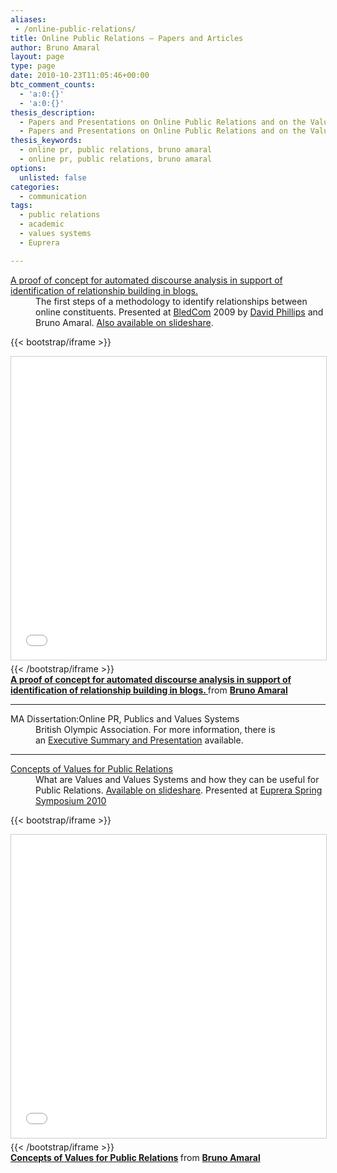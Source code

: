 ```yaml
---
aliases:
 - /online-public-relations/
title: Online Public Relations – Papers and Articles
author: Bruno Amaral
layout: page
type: page
date: 2010-10-23T11:05:46+00:00
btc_comment_counts:
  - 'a:0:{}'
  - 'a:0:{}'
thesis_description:
  - Papers and Presentations on Online Public Relations and on the Values Systems school of thought
  - Papers and Presentations on Online Public Relations and on the Values Systems school of thought
thesis_keywords:
  - online pr, public relations, bruno amaral
  - online pr, public relations, bruno amaral 
options:
  unlisted: false
categories:
  - communication
tags:
  - public relations
  - academic
  - values systems
  - Euprera

---
```

<dl class="">
  <dt>
    <a href="A-proof-of-concept-for-automated-discourse-analysis-in-support-of-identification-of-relationship-building-in-blogs.doc">A proof of concept for automated discourse analysis in support of identification of relationship building in blogs.</a>
  </dt>
  
  <dd>
    The first steps of a methodology to identify relationships between online constituents. Presented at <a href="https://www.bledcom.com/home/knowledge">BledCom</a> 2009 by <a href="https://leverwealth.blogspot.com/">David Phillips</a> and Bruno Amaral. <a href="https://www.slideshare.net/brunoamaral/a-proof-of-concept-for-automated-discourse-analysis-in-support-of-identification-of-relationship-building-in-blogs">Also available on slideshare</a>.
  </dd>

  {{< bootstrap/iframe >}}
  <iframe src="//www.slideshare.net/slideshow/embed_code/key/33zpoGP3byn6lG" width="595" height="485" frameborder="0" marginwidth="0" marginheight="0" scrolling="no" style="border:1px solid #CCC; border-width:1px; margin-bottom:5px; max-width: 100%;" allowfullscreen> </iframe>
  {{< /bootstrap/iframe >}}
  <div style="margin-bottom:5px"> <strong> <a href="//www.slideshare.net/brunoamaral/a-proof-of-concept-for-automated-discourse-analysis-in-support-of-identification-of-relationship-building-in-blogs" title="A proof of concept for automated discourse analysis in support of identification of relationship building in blogs. " target="_blank">A proof of concept for automated discourse analysis in support of identification of relationship building in blogs. </a> </strong> from <strong><a target="_blank" href="//www.slideshare.net/brunoamaral">Bruno Amaral</a></strong> </div>
  
  <hr />
  
  <dt>
    MA Dissertation:Online PR, Publics and Values Systems
  </dt>
  
  <dd>
    <This work focuses on What is Online Public Relations and how we can Identify Online Publics in Real Time. The second volume of the dissertation demonstrates the methodology to identify Publics around the website of the <a href="https://www.olympics.org.uk/">British Olympic Association</a>. For more information, there is an <a href="/values-systems/">Executive Summary and Presentation</a> available.
  </dd>
  
  <hr />
  
  <dt>
    <a href=values-for-PR-Final-Version.pdf">Concepts of Values for Public Relations</a>
  </dt>
  
  <dd>
    <a href=values-for-PR-Final-Version.pdf"></a>What are Values and Values Systems and how they can be useful for Public Relations. <a href="https://www.slideshare.net/brunoamaral/concepts-of-values-for-public-relations">Available on slideshare</a>. Presented at <a href="https://www.euprera.org/?p=69">Euprera Spring Symposium 2010</a>
  </dd>
</dl>

{{< bootstrap/iframe >}}
<iframe src="//www.slideshare.net/slideshow/embed_code/key/MwHcGhFPTNNcmd" width="595" height="485" frameborder="0" marginwidth="0" marginheight="0" scrolling="no" style="border:1px solid #CCC; border-width:1px; margin-bottom:5px; max-width: 100%;" allowfullscreen> </iframe>
{{< /bootstrap/iframe >}}

<div style="margin-bottom:5px"> <strong> <a href="//www.slideshare.net/brunoamaral/concepts-of-values-for-public-relations" title="Concepts of Values for Public Relations" target="_blank">Concepts of Values for Public Relations</a> </strong> from <strong><a target="_blank" href="//www.slideshare.net/brunoamaral">Bruno Amaral</a></strong> </div>